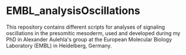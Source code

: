 # EMBL_analysisOscillations
This repository contains different scripts for analyses of signaling oscillations in the presomitic mesoderm, used and developed during my PhD in Alexander Aulehla's group at the European Molecular Biology Laboratory (EMBL) in Heidelberg, Germany.
